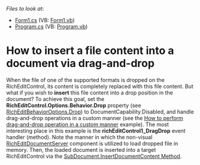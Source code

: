 <!-- default file list -->
*Files to look at*:

* [Form1.cs](./CS/Form1.cs) (VB: [Form1.vb](./VB/Form1.vb))
* [Program.cs](./CS/Program.cs) (VB: [Program.vb](./VB/Program.vb))
<!-- default file list end -->
# How to insert a file content into a document via drag-and-drop


<p>When the file of one of the supported formats is dropped on the RichEditControl, its content is completely replaced with this file content. But what if you wish to <strong>insert</strong> this file content into a drop position in the document? To achieve this goal, set the <strong>RichEditControl.Options.Behavior.Drop</strong> property (see <a href="http://documentation.devexpress.com/#CoreLibraries/DevExpressXtraRichEditRichEditBehaviorOptions_Droptopic"><u>RichEditBehaviorOptions.Drop</u></a>) to DocumentCapability.Disabled, and handle drag-and-drop operations in a custom manner (see the <a href="https://www.devexpress.com/Support/Center/p/E2943">How to perform drag-and-drop operation in a custom manner</a> example). The most interesting place in this example is the <strong>richEditControl1_DragDrop</strong> event handler (method). Note the manner in which the non-visual <a href="http://search.devexpress.com/?q=RichEditDocumentServer&p=T0|P0|0&d=2928"><u>RichEditDocumentServer</u></a> component is utilized to load dropped file in memory. Then, the loaded document is inserted into a target RichEditControl via the <a href="http://documentation.devexpress.com/#CoreLibraries/DevExpressXtraRichEditAPINativeSubDocument_InsertDocumentContenttopic"><u>SubDocument.InsertDocumentContent Method</u></a>.</p>

<br/>


